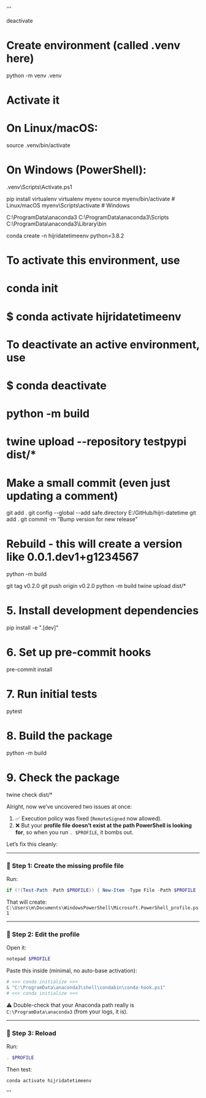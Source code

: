 '''

deactivate

# Create environment (called .venv here)
python -m venv .venv

# Activate it
# On Linux/macOS:
source .venv/bin/activate

# On Windows (PowerShell):
.venv\Scripts\Activate.ps1


pip install virtualenv
virtualenv myenv
source myenv/bin/activate   # Linux/macOS
myenv\Scripts\activate      # Windows

C:\ProgramData\anaconda3
C:\ProgramData\anaconda3\Scripts
C:\ProgramData\anaconda3\Library\bin

conda create -n hijridatetimeenv python=3.8.2
#                                                                                                                                                                                  
# To activate this environment, use     
# conda init                                                                                                                                           
#                                                                                                                                                                                  
#     $ conda activate hijridatetimeenv
#
# To deactivate an active environment, use
#
#     $ conda deactivate

# python -m build

# twine upload --repository testpypi dist/*


# Make a small commit (even just updating a comment)
git add .
git config --global --add safe.directory E:/GitHub/hijri-datetime
git add .
git commit -m "Bump version for new release"

# Rebuild - this will create a version like 0.0.1.dev1+g1234567
python -m build

git tag v0.2.0
git push origin v0.2.0
python -m build
twine upload dist/*

# 5. Install development dependencies
pip install -e ".[dev]"

# 6. Set up pre-commit hooks
pre-commit install

# 7. Run initial tests
pytest

# 8. Build the package
python -m build

# 9. Check the package
twine check dist/*

Alright, now we’ve uncovered two issues at once:

1. ✅ Execution policy was fixed (`RemoteSigned` now allowed).
2. ❌ But your **profile file doesn’t exist at the path PowerShell is looking for**, so when you run `. $PROFILE`, it bombs out.

Let’s fix this cleanly:

---

### 🔧 Step 1: Create the missing profile file

Run:

```powershell
if (!(Test-Path -Path $PROFILE)) { New-Item -Type File -Path $PROFILE -Force }
```

That will create:
`C:\Users\m\Documents\WindowsPowerShell\Microsoft.PowerShell_profile.ps1`

---

### 🔧 Step 2: Edit the profile

Open it:

```powershell
notepad $PROFILE
```

Paste this inside (minimal, no auto-base activation):

```powershell
# >>> conda initialize >>>
& "C:\ProgramData\anaconda3\shell\condabin\conda-hook.ps1"
# <<< conda initialize <<<
```

⚠️ Double-check that your Anaconda path really is `C:\ProgramData\anaconda3` (from your logs, it is).

---

### 🔧 Step 3: Reload

Run:

```powershell
. $PROFILE
```

Then test:

```powershell
conda activate hijridatetimeenv
```


'''
